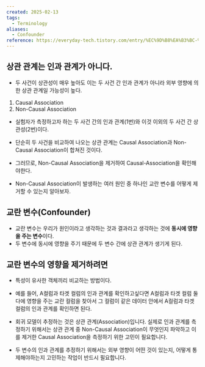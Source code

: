```yaml
---
created: 2025-02-13
tags:
  - Terminology
aliases:
  - Confounder
reference: https://everyday-tech.tistory.com/entry/%EC%9D%B8%EA%B3%BC-%EC%B6%94%EB%A1%A0%EC%9D%84-%EC%96%B4%EB%A0%B5%EA%B2%8C-%ED%95%98%EB%8A%94-%EC%9A%94%EC%86%8C%EC%99%80-%ED%95%B4%EA%B2%B0-%EB%B0%A9%EB%B2%95
---
```

## 상관 관계는 인과 관계가 아니다.
- 두 사건이 상관성이 매우 높아도 이는 두 사건 간 인과 관계가 아니라 외부 영향에 의한 상관 관계일 가능성이 높다.

1. Causal Association
2. Non-Causal Association

- 실험자가 측정하고자 하는 두 사건 간의 인과 관계(1번)와 이것 이외의 두 사건 간 상관성(2번)이다.
- 단순히 두 사건을 비교하여 나오는 상관 관계는 Causal Association과 Non-Causal Association이 합쳐진 것이다.

- 그러므로, Non-Causal Association을 제거하여 Causal-Association을 확인해야한다.

- Non-Causal Association이 발생하는 여러 원인 중 하나인 교란 변수를 어떻게 제거할 수 있는지 알아보자.


## 교란 변수(Confounder)
- 교란 변수는 우리가 원인이라고 생각하는 것과 결과라고 생각하는 것에 **동시에 영향을 주는 변수**이다.
- 두 변수에 동시에 영향을 주기 때문에 두 변수 간에 상관 관계가 생기게 된다.

## 교란 변수의 영향을 제거하려면
- 특성이 유사한 객체끼리 비교하는 방법이다.
- 예를 들어, A컬럼과 타겟 컬럼의 인과 관계를 확인하고싶다면 A컬럼과 타겟 컬럼 둘 다에 영향을 주는 교란 컬럼을 찾아서 그 컬럼이 같은 데이터 안에서 A컬럼과 타겟 컬럼의 인과 관계를 확인하면 된다.

- 회귀 모델이 추정하는 것은 상관 관계(Association)입니다. 실제로 인과 관계를 측정하기 위해서는 상관 관계 중 Non-Causal Association이 무엇인지 파악하고 이를 제거한 Causal Association을 측정하기 위한 고민이 필요합니다.
- 두 변수의 인과 관계를 추정하기 위해서는 외부 영향이 어떤 것이 있는지, 어떻게 통제해야하는지 고민하는 작업이 반드시 필요합니다.